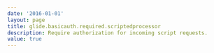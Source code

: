 ```yaml
---
date: '2016-01-01'
layout: page
title: glide.basicauth.required.scriptedprocessor
description: Require authorization for incoming script requests. 
value: true 
---
```

